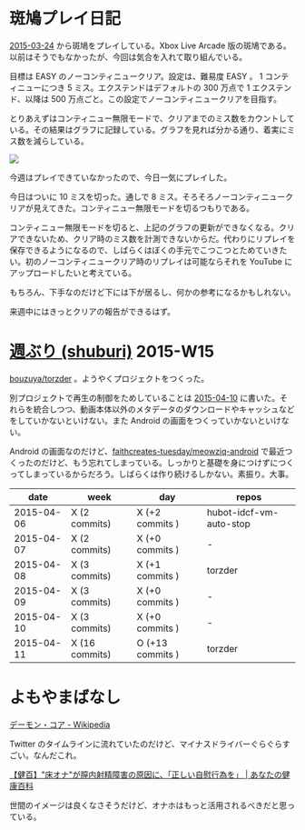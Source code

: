 # 斑鳩プレイ日記

[2015-03-24][] から斑鳩をプレイしている。Xbox Live Arcade 版の斑鳩である。以前はそうでもなかったが、今回は気合を入れて取り組んでいる。

目標は EASY のノーコンティニュークリア。設定は、難易度 EASY 。 1 コンティニューにつき 5 ミス。エクステンドはデフォルトの 300 万点で 1 エクステンド、以降は 500 万点ごと。この設定でノーコンティニュークリアを目指す。

とりあえずはコンティニュー無限モードで、クリアまでのミス数をカウントしている。その結果はグラフに記録している。グラフを見れば分かる通り、着実にミス数を減らしている。

![](http://graph.hatena.ne.jp/bouzuya/graph?graphname=ikaruga_easy)

今週はプレイできていなかったので、今日一気にプレイした。

今日はついに 10 ミスを切った。通しで 8 ミス。そろそろノーコンティニュークリアが見えてきた。コンティニュー無限モードを切るつもりである。

コンティニュー無限モードを切ると、上記のグラフの更新ができなくなる。クリアできないため、クリア時のミス数を計測できないからだ。代わりにリプレイを保存できるようになるので、しばらくはぼくの手元でこつこつとためていきたい。初のノーコンティニュークリア時のリプレイは可能ならそれを YouTube にアップロードしたいと考えている。

もちろん、下手なのだけど下には下が居るし、何かの参考になるかもしれない。

来週中にはきっとクリアの報告ができるはず。

# [週ぶり (shuburi)][shuburi] 2015-W15

[bouzuya/torzder][] 。ようやくプロジェクトをつくった。

別プロジェクトで再生の制御をためしていることは [2015-04-10][] に書いた。それらを統合しつつ、動画本体以外のメタデータのダウンロードやキャッシュなどをしていかないといけない。また Android の画面をつくっていかないといけない。

Android の画面なのだけど、[faithcreates-tuesday/meowziq-android][] で最近つくったのだけど、もう忘れてしまっている。しっかりと基礎を身につけずにつくってしまっているからだろう。しばらくは作り続けるしかない。素振り。大事。

date       | week           | day              | repos
-----------|----------------|------------------|----------------------
2015-04-06 | X (2 commits)  | X (+2 commits )  | hubot-idcf-vm-auto-stop
2015-04-07 | X (2 commits)  | X (+0 commits )  | -
2015-04-08 | X (3 commits)  | X (+1 commits )  | torzder
2015-04-09 | X (3 commits)  | X (+0 commits )  | -
2015-04-10 | X (3 commits)  | X (+0 commits )  | -
2015-04-11 | X (16 commits) | O (+13 commits ) | torzder

# よもやまばなし

[デーモン・コア - Wikipedia](http://ja.wikipedia.org/wiki/%E3%83%87%E3%83%BC%E3%83%A2%E3%83%B3%E3%83%BB%E3%82%B3%E3%82%A2)

Twitter のタイムラインに流れていたのだけど、マイナスドライバーぐらぐらすごい。なんだこれ。

[【健百】"床オナ"が膣内射精障害の原因に、「正しい自慰行為を」 | あなたの健康百科](http://kenko100.jp/articles/140124002789/)

世間のイメージは良くなさそうだけど、オナホはもっと活用されるべきだと思っている。

[shuburi]: http://shuburi.org
[bouzuya/torzder]: https://github.com/bouzuya/torzder
[faithcreates-tuesday/meowziq-android]: https://github.com/faithcreates-tuesday/meowziq-android
[2015-03-24]: https://blog.bouzuya.net/2015/03/24/
[2015-04-10]: https://blog.bouzuya.net/2015/04/10/
